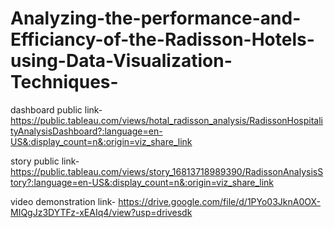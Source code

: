 # Analyzing-the-performance-and-Efficiancy-of-the-Radisson-Hotels-using-Data-Visualization-Techniques-


dashboard public link- https://public.tableau.com/views/hotal_radisson_analysis/RadissonHospitalityAnalysisDashboard?:language=en-US&:display_count=n&:origin=viz_share_link



story public link- https://public.tableau.com/views/story_16813718989390/RadissonAnalysisStory?:language=en-US&:display_count=n&:origin=viz_share_link




video demonstration link- https://drive.google.com/file/d/1PYo03JknA0OX-MIQgJz3DYTFz-xEAIq4/view?usp=drivesdk
